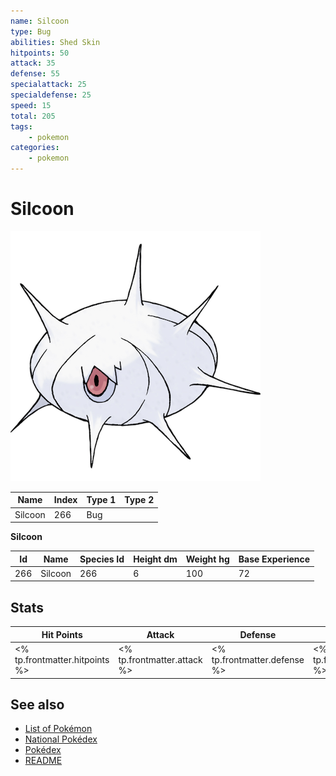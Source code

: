```yaml
---
name: Silcoon
type: Bug
abilities: Shed Skin
hitpoints: 50
attack: 35
defense: 55
specialattack: 25
specialdefense: 25
speed: 15
total: 205
tags:
    - pokemon
categories:
    - pokemon
---
```


# Silcoon


![Silcoon](images/266.png)

| **Name** | **Index** | **Type 1** | **Type 2** |
|----|----|----|----|
| Silcoon | 266 | Bug  |  |

**Silcoon** 




| **Id** | **Name** | **Species Id** | **Height dm** | **Weight hg** | **Base Experience** |
|--------|----------|----------------|------------|------------|---------------------|
| 266 | Silcoon | 266 | 6 | 100 | 72 |



## Stats

| **Hit Points** | **Attack** | **Defense** | **Special Attack** | **Special Defense** | **Speed** | **Total** |
|----------------|------------|-------------|--------------------|---------------------|-----------|-----------|
| <% tp.frontmatter.hitpoints %> | <% tp.frontmatter.attack %> | <% tp.frontmatter.defense %> | <% tp.frontmatter.specialattack %> | <% tp.frontmatter.specialdefense %> | <% tp.frontmatter.speed %> | <% tp.frontmatter.total %> |

## See also

- [List of Pokémon](../pokemon.md)
- [National Pokédex](../national_pokedex.md)
- [Pokédex](../pokedex.md)
- [README](../README.md)
